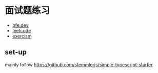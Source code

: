 # 面试题练习

- [bfe.dev](https://bigfrontend.dev/)
- [leetcode](https://leetcode.com/)
- [exercism](https://exercism.org/tracks/typescript)

## set-up

mainly follow https://github.com/stemmlerjs/simple-typescript-starter
